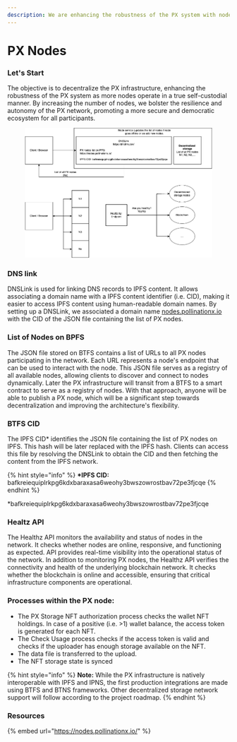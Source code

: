 ```yaml
---
description: We are enhancing the robustness of the PX system with node decentralization.
---
```


# PX Nodes

### Let's Start

The objective is to decentralize the PX infrastructure, enhancing the robustness of the PX system as more nodes operate in a true self-custodial manner. By increasing the number of nodes, we bolster the resilience and autonomy of the PX network, promoting a more secure and democratic ecosystem for all participants.

<div align="left">

<figure><img src="../.gitbook/assets/NODES-Diagram.png" alt=""><figcaption></figcaption></figure>

</div>

### DNS link

DNSLink is used for linking DNS records to IPFS content. It allows associating a domain name with a IPFS content identifier (i.e. CID), making it easier to access IPFS content using human-readable domain names. By setting up a DNSLink, we associated a domain name [nodes.pollinationx.io](https://nodes.pollinationx.io/) with the CID of the JSON file containing the list of PX nodes.

### List of Nodes on BPFS

The JSON file stored on BTFS contains a list of URLs to all PX nodes participating in the network. Each URL represents a node's endpoint that can be used to interact with the node. This JSON file serves as a registry of all available nodes, allowing clients to discover and connect to nodes dynamically. Later the PX infrastructure will transit from a BTFS to a smart contract to serve as a registry of nodes. With that approach, anyone will be able to publish a PX node, which will be a significant step towards decentralization and improving the architecture's flexibility.&#x20;

### BTFS CID

The IPFS CID\* identifies the JSON file containing the list of PX nodes on IPFS. This hash will be later replaced with the IPFS hash. Clients can access this file by resolving the DNSLink to obtain the CID and then fetching the content from the IPFS network.

{% hint style="info" %}
**\*IPFS CID:** bafkreiequiplrkpg6kdxbaraxasa6weohy3bwszowrostbav72pe3fjcqe
{% endhint %}

\*bafkreiequiplrkpg6kdxbaraxasa6weohy3bwszowrostbav72pe3fjcqe

### Healtz API

The Healthz API monitors the availability and status of nodes in the network. It checks whether nodes are online, responsive, and functioning as expected.  API provides real-time visibility into the operational status of the network. In addition to monitoring PX nodes, the Healthz API verifies the connectivity and health of the underlying blockchain network. It checks whether the blockchain is online and accessible, ensuring that critical infrastructure components are operational.

### Processes within the PX node:

* The PX Storage NFT authorization process checks the wallet NFT holdings. In case of a positive (i.e. >1) wallet balance, the access token is generated for each NFT.
* The Check Usage process checks if the access token is valid and checks if the uploader has enough storage available on the NFT.
* The data file is transferred to the upload.
* The NFT storage state is synced

{% hint style="info" %}
**Note:** While the PX infrastructure is natively interoperable with IPFS and IPNS, the first production integrations are made using BTFS and BTNS frameworks. Other decentralized storage network support will follow according to the project roadmap.
{% endhint %}

### Resources

{% embed url="https://nodes.pollinationx.io/" %}
